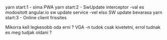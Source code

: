 yarn start:1 - sima PWA 
yarn start:2 - SwUpdate interceptor -val es modositott angular.io sw update service -vel elso SW update bevarasa
yarn start:3 - Online client frissites

Mikorra kell legkesobb oda erni ? 
VGA -n tudok csak kivetetni, errol tudnak es meg tudjak oldani ?
